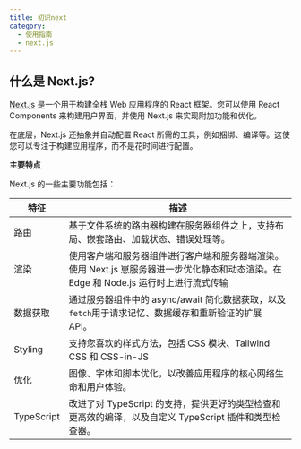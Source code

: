 ```yaml
---
title: 初识next
category:
  - 使用指南
  - next.js
---
```


## 什么是 Next.js?

[Next.js](https://nextjs.org/docs) 是一个用于构建全栈 Web 应用程序的 React 框架。您可以使用 React Components 来构建用户界面，并使用 Next.js 来实现附加功能和优化。

在底层，Next.js 还抽象并自动配置 React 所需的工具，例如捆绑、编译等。这使您可以专注于构建应用程序，而不是花时间进行配置。

**主要特点**

Next.js 的一些主要功能包括：

| 特征       | 描述                                                         |
| ---------- | ------------------------------------------------------------ |
| 路由       | 基于文件系统的路由器构建在服务器组件之上，支持布局、嵌套路由、加载状态、错误处理等。 |
| 渲染       | 使用客户端和服务器组件进行客户端和服务器端渲染。使用 Next.js 崽服务器进一步优化静态和动态渲染。在 Edge 和 Node.js 运行时上进行流式传输 |
| 数据获取   | 通过服务器组件中的 async/await 简化数据获取，以及 `fetch`用于请求记忆、数据缓存和重新验证的扩展 API。 |
| Styling    | 支持您喜欢的样式方法，包括 CSS 模块、Tailwind CSS 和 CSS-in-JS |
| 优化       | 图像、字体和脚本优化，以改善应用程序的核心网络生命和用户体验。 |
| TypeScript | 改进了对 TypeScript 的支持，提供更好的类型检查和更高效的编译，以及自定义 TypeScript 插件和类型检查器。 |

